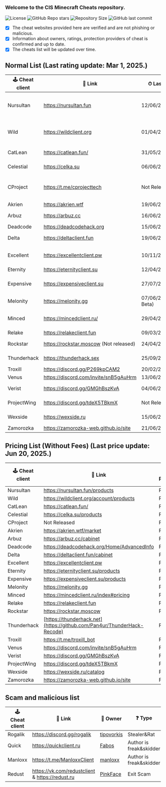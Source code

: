 ### Welcome to the CIS Minecraft Cheats repository.
![License](https://img.shields.io/github/license/cframe1337/CISMinecraftCheats) ![GitHub Repo stars](https://img.shields.io/github/stars/cframe1337/CISMinecraftCheats)
![Repository Size](https://img.shields.io/github/repo-size/cframe1337/CISMinecraftCheats) ![GitHub last commit](https://img.shields.io/github/last-commit/cframe1337/CISMinecraftCheats)


- [x] The cheat websites provided here are verified and are not phishing or malicious.
- [x] Information about owners, ratings, protection providers of cheat is confirmed and up to date.
- [x] The cheats list will be updated over time.

## Normal List (Last rating update: Mar 1, 2025.)
| 🕹 Cheat client | 🔗 Link                                | ⏱ Last Update           | 📑 Versions                          | 🌟 Rating (of 100) | 👑 Owner                                                       | 🛡 Protection               | 💰 Paid            | 💸 Free ver.         |
| --------------- | -------------------------------------- | ----------------------- | ------------------------------------ | ------------------ | -------------------------------------------------------------- | --------------------------- | ------------------ | -------------------- |
| Nursultan       | https://nursultan.fun                  | 12/06/2025              | 1.12.2, 1.16.5, 1.21.4(Not released) | 61.82              | [CrashSystem](https://discord.com/users/1225495473234641009)   | Argentoz                    | Paid               | No                   |
| Wild            | https://wildclient.org                 | 01/04/2025              | 1.20(Not Released), 1.16.5, 1.19.2   | 55.45              | [AlekseiEzhov](https://discord.com/users/995028996687409322)   | Bodyaha                     | Paid               | No                   |
| CatLean         | https://catlean.fun/                   | 31/05/2025              | 1.21.4(Open Beta)                    | -                  | [Pan4ur](https://discord.com/users/532547459692625941)         | Custom                      | Yes                | Yes(OBT as Freemium) |
| Celestial       | https://celka.su                       | 06/06/2025              | 1.12.2, 1.16.5                       | 61.09              | [Smertnix](https://discord.com/users/880503910622691349)       | Argentoz                    | Paid               | No                   |
| CProject        | https://t.me/cprojecttech              | Not Released            | 1.9-1.21(Not released)(Inject)       | Not Released       | [Myszkin](https://t.me/mousej123)                              | Custom                      | Paid(Not released) | No                   |
| Akrien          | https://akrien.wtf                     | 19/06/2024              | 1.16.5                               | 71.82              | [Fals3R](https://t.me/Fals3R)                                  | Fals3R, Argentoz            | Paid               | No                   |
| Arbuz           | https://arbuz.cc                       | 16/06/2025              | 1.16.5                               | 56.36              | [wxshuzx](https://discord.com/users/1047739286964932608)       | SerjTarasov, Bodyaha        | Paid               | No                   |
| Deadcode        | https://deadcodehack.org               | 15/06/2024              | 1.16.5                               | 31.82              | [gish_reloadead](https://discord.com/users/790439129703907378) | GishReloadead               | Free               | Yes(Freemium)        |
| Delta           | https://deltaclient.fun                | 19/06/2025              | 1.16.5                               | 65.45              | [dezz](https://t.me/dezztoper)                                 | SerjTarasov, Bodyaha        | Paid               | No                   |
| Excellent       | https://excellentclient.pw             | 10/11/2024              | 1.8.9(Not released), 1.16.5          | 44.55              | [sheluvparis](https://discord.com/users/1064671203782037555)   | kotopushka1337              | Paid               | No                   |
| Eternity        | https://eternityclient.su              | 12/04/2025              | 1.21.1                               | 52.27              | [dream1xd](https://discord.com/users/1071453360521232467)      | dream1xd                    | Paid               | No                   |
| Expensive       | https://expensiveclient.su             | 27/07/2024              | 1.16.5, 1.21.1(Not Released)         | 48.18              | [dedinsiduss](https://discord.com/users/1163387041455812668)   | Argentoz                    | Paid               | No                   |
| Melonity        | https://melonity.gg                    | 07/06/2025(Closed Beta) | 1.16.5                               | Not Released       | [Stanislav Minaev](https://vk.com/minaev_hack)                 | Custom                      | Paid(Not released) | No                   |
| Minced          | https://mincedclient.ru/               | 29/04/2025              | 1.12.2, 1.16.5, 1.20.1               | 60.91              | [Tuskiewicz](https://discord.com/users/719410334892294285)     | kotopushka1337              | Paid               | No                   |
| Relake          | https://relakeclient.fun               | 09/03/2025              | 1.16.5                               | 43.64              | [kotopushka1337](https://t.me/imkotopushka)                    | kotopushka1337              | Paid               | No                   |
| Rockstar        | https://rockstar.moscow (Not releаsed) | 24/04/2025(Alpha)       | 1.16.5                               | Not Released       | [ConeTin](https://discord.com/users/627722840992514061)        | Custom                      | Paid(Not released) | Yes                  |
| Thunderhack     | https://thunderhack.sex                | 25/09/2024              | 1.21                                 | 76.36              | [Pan4ur](https://discord.com/users/532547459692625941)         | NonProtected (Open Source)  | Free               | Yes                  |
| Troxill         | https://discord.gg/P269kpCAM2          | 20/02/2025              | 1.16.5(Inject)                       | 51.82              | [ZDCoder](https://discord.com/users/702890438436192290)        | Custom                      | Yes                | No                   |
| Venus           | https://discord.com/invite/snB5gAuHrm  | 13/06/2025              | 1.16.5                               | 50.0               | [KatanaKio](https://t.me/Katana_kio)                           | Custom                      | No                 | Yes                  |
| Verist          | https://discord.gg/GMGhBszKvA          | 04/06/2025              | 1.16.5                               | -                  | [Kasper](https://discord.com/users/665501855060721704)         | NonProtected(Closed Source) | Free               | Yes                  |
| ProjectWing     | https://discord.gg/tdeX5TBkmX          | Not Released            | 1.20.x(Not Released)                 | Not Released       | [ecstasy](https://discord.com/users/1043642188522848296)       | Custom                      | Paid(Not released) | No                   |
| Wexside         | https://wexside.ru                     | 15/06/2025              | 1.16.5                               | 69.09              | Wendovsky                                                      | Wendovsky, Markushv         | Paid               | No                   |
| Zamorozka       | https://zamorozka-web.github.io/site   | 21/06/2023              | 1.16.5                               | 70.91              | [Shalopay](https://t.me/sun_r0se)                              | Custom                      | Free               | Yes                  |

## Pricing List (Without Fees) (Last price update: Jun 20, 2025.)

| 🕹 Cheat client | 🔗 Link                                                                 | 💰 Paid | 💰 30 Days | 💰 365 Days | 💰 Lifetime | 💰 Premium | 💰 Paid Testing | 💰 HWID Reset |
| --------------- | ----------------------------------------------------------------------- | ------- | ---------- | ----------- | ----------- | ---------- | --------------- | ------------- |
| Nursultan       | https://nursultan.fun/products                                          | Paid    | 349₽       | 549₽        | 699₽        | 299₽       | 1049₽           | 299₽          |
| Wild            | https://wildclient.org/account/products                                 | Paid    | 299₽       | 449₽        | 499₽        | -          | 800₽            | 270₽          |
| CatLean         | https://catlean.fun/                                                    | Free    | -          | -           | -           | -          | -               | -             |
| Celestial       | https://celka.su/products                                               | Paid    | 310₽       | 499₽        | 599₽        | -          | -               | 305₽          |
| CProject        | Not Released                                                            | Paid    | -          | -           | -           | -          | -               | -             |
| Akrien          | https://akrien.wtf/market                                               | Paid    | 299₽       | -           | 749₽        | -          | -               | 299₽          |
| Arbuz           | https://arbuz.cc/cabinet                                                | Paid    | 299₽       | 499₽        | 599₽        | -          | -               | 152₽          |
| Deadcode        | https://deadcodehack.org/Home/AdvancedInfo                              | Paid    | 305₽       | -           | 599₽        | -          | -               | -             |
| Delta           | https://deltaclient.fun/cabinet                                         | Paid    | 349₽       | -           | 649₽        | 250₽       | 799₽            | 250₽          |
| Excellent       | https://excellentclient.pw                                              | Paid    | -          | -           | -           | -          | -               | -             |
| Eternity        | https://eternityclient.su/products                                      | Paid    | 160₽       | -           | 400₽        | -          | -               | -             |
| Expensive       | https://expensiveclient.su/products                                     | Paid    | 310₽       | 499₽        | 599₽        | -          | -               | 305₽          |
| Melonity        | https://melonity.gg                                                     | Paid    | 500₽       | 3780₽       | -           | -          | -               | -             |
| Minced          | https://mincedclient.ru/index#pricing                                   | Paid    | 299₽       | -           | 599₽        | -          | -               | 250₽          |
| Relake          | https://relakeclient.fun                                                | Paid    | -          | -           | -           | -          | -               | -             |
| Rockstar        | https://rockstar.moscow                                                 | Paid    | -          | -           | -           | -          | 1000₽           | -             |
| Thunderhack     | [https://thunderhack.net](https://github.com/Pan4ur/ThunderHack-Recode) | Free    | -          | -           | -           | -          | -               | -             |
| Troxill         | https://t.me/troxill_bot                                                | Paid    | 400₽       | -           | 2355₽       | -          | 1100₽           | 200₽          |
| Venus           | https://discord.com/invite/snB5gAuHrm                                   | Free    | -          | -           | -           | -          | -               | -             |
| Verist          | https://discord.gg/GMGhBszKvA                                           | Free    | -          | -           | -           | -          | -               | -             |
| ProjectWing     | https://discord.gg/tdeX5TBkmX                                           | Paid    | -          | -           | -           | -          | -               | -             |
| Wexside         | https://wexside.ru/catalog                                              | Paid    | 349₽       | -           | 649₽        | -          | 949₽            | 299₽          |
| Zamorozka       | https://zamorozka-web.github.io/site                                    | Free    | -          | -           | -           | -          | -               | -             |

## Scam and malicious list
| 🕹 Cheat client | 🔗 Link | 👑 Owner | ❓ Type | 💰 Paid | 💸 Free ver. |
| --- | --- | --- | --- | --- | --- |
| Rogalik | https://discord.gg/rogalik | [tipovorkis](https://discord.com/users/626283087684304897) | Stealer&Rat | Yes | Yes |
| Quick | https://quickclient.ru | [Fabos](https://discord.com/users/974660866203062322) | Author is freak&skidder | Yes | No |
| Manloxx | https://t.me/ManloxxClient | [manloxx](https://t.me/manloxx1337) | Author is freak&skidder | Yes | No |
| Redust | https://vk.com/redustclient & https://redust.ru | [PinkFace](tg://user?id=1263978335) | Exit Scam | Yes | No |
